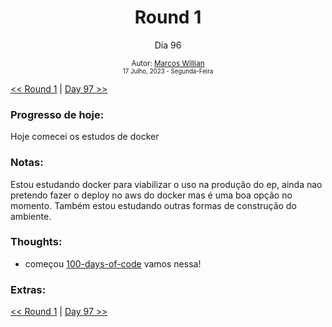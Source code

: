 <div align="center">
  <h1>Round 1</h1>
  <p>Dia 96</p>

  <sub>
    Autor: <a href="https://github.com/marcosmwx" target="_blank">Marcos Willian</a>
    <br>
    <small> 17 Julho, 2023 - Segunda-Feira</small>
  </sub>
</div>

[<< Round 1](./README.MD) | [Day 97 >>](dia097.md)

### Progresso de hoje:

Hoje comecei os estudos de docker

### Notas:

Estou estudando docker para viabilizar o uso na produção do ep, ainda nao pretendo fazer o deploy no aws do docker mas é uma boa opção no momento.
Também estou estudando outras formas de construção do ambiente.

### Thoughts:

- começou [100-days-of-code](https://github.com/marcosmwx/100DaysOfCode) vamos nessa!

### Extras:

[<< Round 1](./README.MD) | [Day 97 >>](dia097.md)
